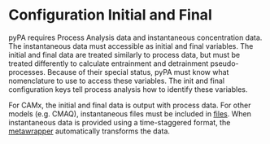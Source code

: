 # Configuration Initial and Final #

pyPA requires Process Analysis data and instantaneous concentration data.  The instantaneous data must accessible as initial and final variables.  The initial and final data are treated similarly to process data, but must be treated differently to calculate entrainment and detrainment pseudo-processes.  Because of their special status, pyPA must know what nomenclature to use to access these variables.  The init and final configuration keys tell process analysis how to identify these variables.

For CAMx, the initial and final data is output with process data.  For other models (e.g. CMAQ), instantaneous files must be included in [files](ConfigFilePathAndReader.md).  When instantaneous data is provided using a time-staggered format, the [metawrapper](ConfigMetaWrapper.md) automatically transforms the data.